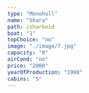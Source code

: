 ```yaml
---
type: "Monohull"
name: "Shara"
path: /sharkoid
boat: "1"
topChoice: "no"
image: "./image/7.jpg"
capacity: "8"
airCond: "no"
price: "2000"
yearOfProduction: "1998"
cabins: "5"
---
```

